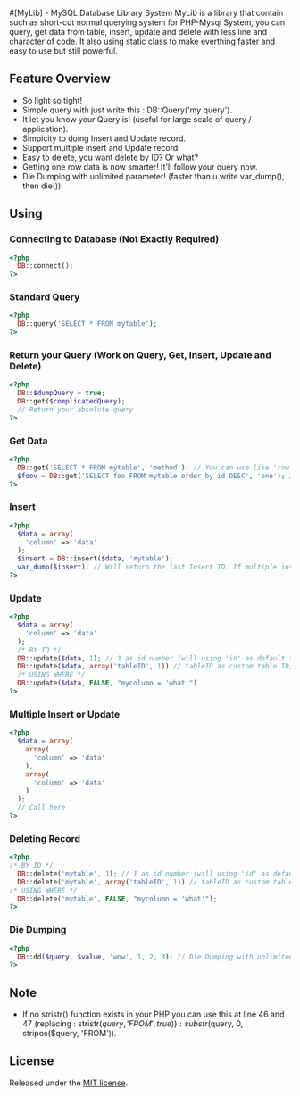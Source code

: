 #[MyLib] - MySQL Database Library System
MyLib is a library that contain such as short-cut normal querying system for PHP-Mysql System, you can query, get data from table, insert, update and delete with less line and character of code. It also using static class to make everthing faster and easy to use but still powerful.

## Feature Overview

- So light so tight!
- Simple query with just write this : DB::Query('my query').
- It let you know your Query is! (useful for large scale of query / application).
- Simpicity to doing Insert and Update record.
- Support multiple insert and Update record.
- Easy to delete, you want delete by ID? Or what?
- Getting one row data is now smarter! It'll follow your query now.
- Die Dumping with unlimited parameter! (faster than u write var_dump(), then die()).

## Using

### Connecting to Database (Not Exactly Required)
```php
<?php
  DB::connect();
?>
```

### Standard Query
```php
<?php
  DB::query('SELECT * FROM mytable');
?>
```

### Return your Query (Work on Query, Get, Insert, Update and Delete)
```php
<?php
  DB::$dumpQuery = true;
  DB::get($complicatedQuery);
  // Return your absolute query
?>
```

### Get Data
```php
<?php
  DB::get('SELECT * FROM mytable', 'method'); // You can use like 'row' or 'assoc' or 'array' as method or also 'one' for one record (or column*) of data returning. 
  $foov = DB::get('SELECT foo FROM mytable order by id DESC', 'one'); // You will get last ID of foo on your $foov variable. 
?>
```

### Insert
```php
<?php
  $data = array(
    'column' => 'data'
  );
  $insert = DB::insert($data, 'mytable');
  var_dump($insert); // Will return the last Insert ID. If multiple insert, it will return an array of last Insert ID.
?>
```

### Update
```php
<?php
  $data = array(
    'column' => 'data'
  );
  /* BY ID */
  DB::update($data, 1); // 1 as id number (will using 'id' as default table id)
  DB::update($data, array('tableID', 1)) // tableID as custom table ID, 1 as id number
  /* USING WHERE */
  DB::update($data, FALSE, "mycolumn = 'what'")
?>
```

### Multiple Insert or Update
```php
<?php
  $data = array(
    array(
      'column' => 'data'
    ),
    array(
      'column' => 'data'
    )
  );
  // Call here
?>
```

### Deleting Record
```php
<?php
/* BY ID */
  DB::delete('mytable', 1); // 1 as id number (will using 'id' as default table id)
  DB::delete('mytable', array('tableID', 1)) // tableID as custom table ID, 1 as id number); 
/* USING WHERE */
  DB::delete('mytable', FALSE, "mycolumn = 'what'");
?>
```

### Die Dumping
```php
<?php
  DB::dd($query, $value, 'wow', 1, 2, 3); // Die Dumping with unlimited parameter.
?>
```

## Note
- If no stristr() function exists in your PHP you can use this at line 46 and 47 (replacing : stristr($query, 'FROM', true))  : substr($query, 0, stripos($query, 'FROM')).

## License
Released under the [MIT license](http://www.opensource.org/licenses/MIT).